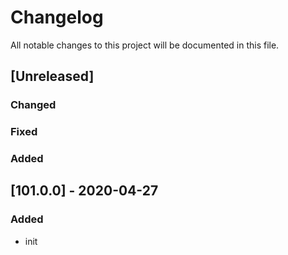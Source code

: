 # Changelog
All notable changes to this project will be documented in this file.


## [Unreleased]
### Changed
### Fixed
### Added

## [101.0.0] - 2020-04-27
### Added
- init

